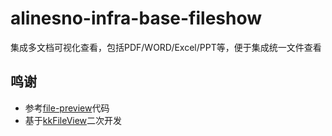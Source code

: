 # alinesno-infra-base-fileshow
集成多文档可视化查看，包括PDF/WORD/Excel/PPT等，便于集成统一文件查看

## 鸣谢

- 参考[file-preview](https://gitee.com/fqfa1226/file-preview)代码
- 基于[kkFileView](https://gitee.com/kekingcn/file-online-preview)二次开发
